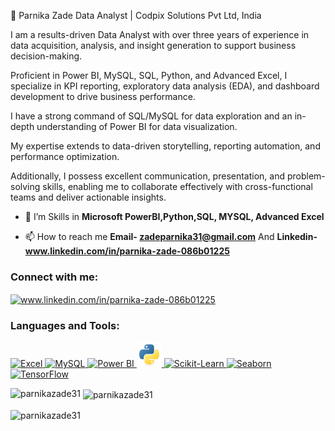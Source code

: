 <h align="center">👋 Parnika Zade Data Analyst | Codpix Solutions Pvt Ltd, India

I am a results-driven Data Analyst with over three years of experience in data acquisition, analysis, and insight generation to support business decision-making.

Proficient in Power BI, MySQL, SQL, Python, and Advanced Excel, I specialize in KPI reporting, exploratory data analysis (EDA), and dashboard development to drive business performance.

I have a strong command of SQL/MySQL for data exploration and an in-depth understanding of Power BI for data visualization. 

My expertise extends to data-driven storytelling, reporting automation, and performance optimization. 

Additionally, I possess excellent communication, presentation, and problem-solving skills, enabling me to collaborate effectively with cross-functional teams and deliver actionable insights.

</h>

- 🌱 I’m  Skills in **Microsoft PowerBI,Python,SQL, MYSQL, Advanced Excel**

- 📫 How to reach me **Email- zadeparnika31@gmail.com** And **Linkedin- www.linkedin.com/in/parnika-zade-086b01225**

<h3 align="left">Connect with me:</h3>
<p align="left">
<a href="https://linkedin.com/in/www.linkedin.com/in/parnika-zade-086b01225" target="blank"><img align="center" src="https://raw.githubusercontent.com/rahuldkjain/github-profile-readme-generator/master/src/images/icons/Social/linked-in-alt.svg" alt="www.linkedin.com/in/parnika-zade-086b01225" height="30" width="40" /></a>
</p>

<h3 align="left">Languages and Tools:</h3>

<p align="left"> <a href="https://www.microsoft.com/en-us/microsoft-365/excel" target="_blank" rel="noreferrer"> <img src="https://upload.wikimedia.org/wikipedia/commons/8/86/Microsoft_Excel_2013-2019_logo.svg" alt="Excel" width="40" height="40"/> </a> <a href="https://www.mysql.com/" target="_blank" rel="noreferrer"> <img src="https://www.vectorlogo.zone/logos/mysql/mysql-official.svg" alt="MySQL" width="40" height="40"/> </a> <a href="https://powerbi.microsoft.com/" target="_blank" rel="noreferrer"> <img src="https://upload.wikimedia.org/wikipedia/commons/c/cf/New_Power_BI_Logo.svg" alt="Power BI" width="40" height="40"/> </a> <a href="https://www.python.org" target="_blank" rel="noreferrer"> <img src="https://raw.githubusercontent.com/devicons/devicon/master/icons/python/python-original.svg" alt="Python" width="40" height="40"/> </a> <a href="https://scikit-learn.org/" target="_blank" rel="noreferrer"> <img src="https://upload.wikimedia.org/wikipedia/commons/0/05/Scikit_learn_logo_small.svg" alt="Scikit-Learn" width="40" height="40"/> </a> <a href="https://seaborn.pydata.org/" target="_blank" rel="noreferrer"> <img src="https://seaborn.pydata.org/_images/logo-mark-lightbg.svg" alt="Seaborn" width="40" height="40"/> </a> <a href="https://www.tensorflow.org" target="_blank" rel="noreferrer"> <img src="https://www.vectorlogo.zone/logos/tensorflow/tensorflow-icon.svg" alt="TensorFlow" width="40" height="40"/> </a> </p>

<p><img align="left" src="https://github-readme-stats.vercel.app/api/top-langs?username=parnikazade31&show_icons=true&locale=en&layout=compact" alt="parnikazade31" /></p>

<p>&nbsp;<img align="center" src="https://github-readme-stats.vercel.app/api?username=parnikazade31&show_icons=true&locale=en" alt="parnikazade31" /></p>

<p><img align="center" src="https://github-readme-streak-stats.herokuapp.com/?user=parnikazade31&" alt="parnikazade31" /></p>
